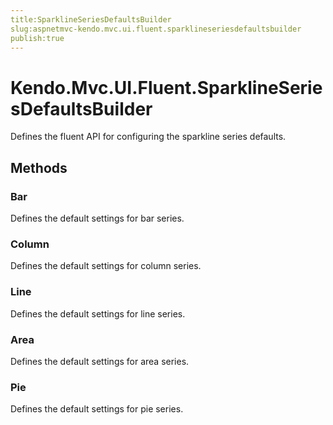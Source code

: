 ```yaml
---
title:SparklineSeriesDefaultsBuilder
slug:aspnetmvc-kendo.mvc.ui.fluent.sparklineseriesdefaultsbuilder
publish:true
---
```


# Kendo.Mvc.UI.Fluent.SparklineSeriesDefaultsBuilder
Defines the fluent API for configuring the sparkline series defaults.



## Methods

### Bar
Defines the default settings for bar series.





### Column
Defines the default settings for column series.





### Line
Defines the default settings for line series.





### Area
Defines the default settings for area series.





### Pie
Defines the default settings for pie series.






 
